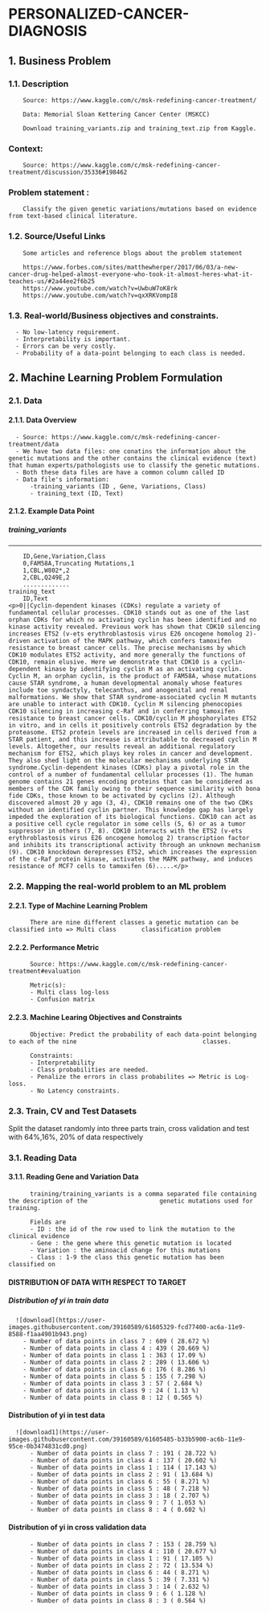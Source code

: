 # PERSONALIZED-CANCER-DIAGNOSIS
## 1. Business Problem
### 1.1. Description
        Source: https://www.kaggle.com/c/msk-redefining-cancer-treatment/

        Data: Memorial Sloan Kettering Cancer Center (MSKCC)

        Download training_variants.zip and training_text.zip from Kaggle.
### Context:
        Source: https://www.kaggle.com/c/msk-redefining-cancer-treatment/discussion/35336#198462

### Problem statement :
        Classify the given genetic variations/mutations based on evidence from text-based clinical literature.
### 1.2. Source/Useful Links
        Some articles and reference blogs about the problem statement

        https://www.forbes.com/sites/matthewherper/2017/06/03/a-new-cancer-drug-helped-almost-everyone-who-took-it-almost-heres-what-it-teaches-us/#2a44ee2f6b25
        https://www.youtube.com/watch?v=UwbuW7oK8rk
        https://www.youtube.com/watch?v=qxXRKVompI8
### 1.3. Real-world/Business objectives and constraints.
      - No low-latency requirement.
      - Interpretability is important.
      - Errors can be very costly.
      - Probability of a data-point belonging to each class is needed.
## 2. Machine Learning Problem Formulation
### 2.1. Data
#### 2.1.1. Data Overview
      - Source: https://www.kaggle.com/c/msk-redefining-cancer-treatment/data
      - We have two data files: one conatins the information about the genetic mutations and the other contains the clinical evidence (text) that human experts/pathologists use to classify the genetic mutations.
      - Both these data files are have a common column called ID
      - Data file's information:
          -training_variants (ID , Gene, Variations, Class)
          - training_text (ID, Text)
#### 2.1.2. Example Data Point
##### training_variants
____________________________________________________________________________________________________
        ID,Gene,Variation,Class
        0,FAM58A,Truncating Mutations,1 
        1,CBL,W802*,2 
        2,CBL,Q249E,2 
        .............
    training_text
        ID,Text 
    <p>0||Cyclin-dependent kinases (CDKs) regulate a variety of fundamental cellular processes. CDK10 stands out as one of the last orphan CDKs for which no activating cyclin has been identified and no kinase activity revealed. Previous work has shown that CDK10 silencing increases ETS2 (v-ets erythroblastosis virus E26 oncogene homolog 2)-driven activation of the MAPK pathway, which confers tamoxifen resistance to breast cancer cells. The precise mechanisms by which CDK10 modulates ETS2 activity, and more generally the functions of CDK10, remain elusive. Here we demonstrate that CDK10 is a cyclin-dependent kinase by identifying cyclin M as an activating cyclin. Cyclin M, an orphan cyclin, is the product of FAM58A, whose mutations cause STAR syndrome, a human developmental anomaly whose features include toe syndactyly, telecanthus, and anogenital and renal malformations. We show that STAR syndrome-associated cyclin M mutants are unable to interact with CDK10. Cyclin M silencing phenocopies CDK10 silencing in increasing c-Raf and in conferring tamoxifen resistance to breast cancer cells. CDK10/cyclin M phosphorylates ETS2 in vitro, and in cells it positively controls ETS2 degradation by the proteasome. ETS2 protein levels are increased in cells derived from a STAR patient, and this increase is attributable to decreased cyclin M levels. Altogether, our results reveal an additional regulatory mechanism for ETS2, which plays key roles in cancer and development. They also shed light on the molecular mechanisms underlying STAR syndrome.Cyclin-dependent kinases (CDKs) play a pivotal role in the control of a number of fundamental cellular processes (1). The human genome contains 21 genes encoding proteins that can be considered as members of the CDK family owing to their sequence similarity with bona fide CDKs, those known to be activated by cyclins (2). Although discovered almost 20 y ago (3, 4), CDK10 remains one of the two CDKs without an identified cyclin partner. This knowledge gap has largely impeded the exploration of its biological functions. CDK10 can act as a positive cell cycle regulator in some cells (5, 6) or as a tumor suppressor in others (7, 8). CDK10 interacts with the ETS2 (v-ets erythroblastosis virus E26 oncogene homolog 2) transcription factor and inhibits its transcriptional activity through an unknown mechanism (9). CDK10 knockdown derepresses ETS2, which increases the expression of the c-Raf protein kinase, activates the MAPK pathway, and induces resistance of MCF7 cells to tamoxifen (6).....</p>
### 2.2. Mapping the real-world problem to an ML problem
#### 2.2.1. Type of Machine Learning Problem
          There are nine different classes a genetic mutation can be classified into => Multi class       classification problem

#### 2.2.2. Performance Metric
          Source: https://www.kaggle.com/c/msk-redefining-cancer-treatment#evaluation

          Metric(s):
          - Multi class log-loss
          - Confusion matrix
#### 2.2.3. Machine Learing Objectives and Constraints
          Objective: Predict the probability of each data-point belonging to each of the nine                                   classes.

          Constraints:
          - Interpretability
          - Class probabilities are needed.
          - Penalize the errors in class probabilites => Metric is Log-loss.
          - No Latency constraints.
### 2.3. Train, CV and Test Datasets
Split the dataset randomly into three parts train, cross validation and test with 64%,16%, 20% of data respectively

### 3.1. Reading Data
#### 3.1.1. Reading Gene and Variation Data
          training/training_variants is a comma separated file containing the description of the                    genetic mutations used for training. 
          
          Fields are
          - ID : the id of the row used to link the mutation to the clinical evidence
          - Gene : the gene where this genetic mutation is located
          - Variation : the aminoacid change for this mutations
          - Class : 1-9 the class this genetic mutation has been classified on
         
#### DISTRIBUTION OF DATA WITH RESPECT TO TARGET

#####   Distribution of yi in train data
      ![download](https://user-images.githubusercontent.com/39160589/61605329-fcd77400-ac6a-11e9-8588-f1aa4901b943.png)
        - Number of data points in class 7 : 609 ( 28.672 %)
        - Number of data points in class 4 : 439 ( 20.669 %)
        - Number of data points in class 1 : 363 ( 17.09 %)
        - Number of data points in class 2 : 289 ( 13.606 %)
        - Number of data points in class 6 : 176 ( 8.286 %)
        - Number of data points in class 5 : 155 ( 7.298 %)
        - Number of data points in class 3 : 57 ( 2.684 %)
        - Number of data points in class 9 : 24 ( 1.13 %)
        - Number of data points in class 8 : 12 ( 0.565 %)
####    Distribution of yi in test data
      ![download1](https://user-images.githubusercontent.com/39160589/61605485-b33b5900-ac6b-11e9-95ce-0b3474831cd0.png)
          - Number of data points in class 7 : 191 ( 28.722 %)
          - Number of data points in class 4 : 137 ( 20.602 %)
          - Number of data points in class 1 : 114 ( 17.143 %)
          - Number of data points in class 2 : 91 ( 13.684 %)
          - Number of data points in class 6 : 55 ( 8.271 %)
          - Number of data points in class 5 : 48 ( 7.218 %)
          - Number of data points in class 3 : 18 ( 2.707 %)
          - Number of data points in class 9 : 7 ( 1.053 %)
          - Number of data points in class 8 : 4 ( 0.602 %)
####     Distribution of yi in cross validation data
          - Number of data points in class 7 : 153 ( 28.759 %)
          - Number of data points in class 4 : 110 ( 20.677 %)
          - Number of data points in class 1 : 91 ( 17.105 %)
          - Number of data points in class 2 : 72 ( 13.534 %)
          - Number of data points in class 6 : 44 ( 8.271 %)
          - Number of data points in class 5 : 39 ( 7.331 %)
          - Number of data points in class 3 : 14 ( 2.632 %)
          - Number of data points in class 9 : 6 ( 1.128 %)
          - Number of data points in class 8 : 3 ( 0.564 %)    
